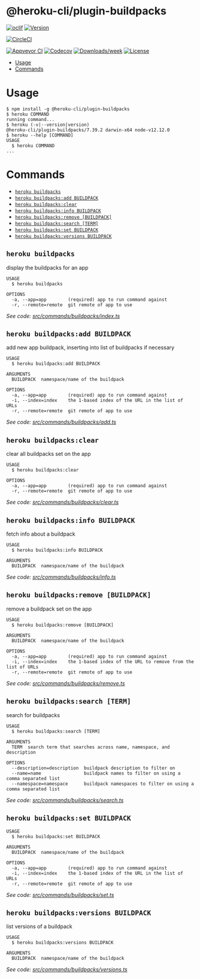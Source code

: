 @heroku-cli/plugin-buildpacks
=============================



[![oclif](https://img.shields.io/badge/cli-oclif-brightgreen.svg)](https://oclif.io)
[![Version](https://img.shields.io/npm/v/@heroku-cli/plugin-buildpacks.svg)](https://npmjs.org/package/@heroku-cli/plugin-buildpacks)

[![CircleCI](https://circleci.com/gh/heroku/cli/tree/master.svg?style=shield)](https://circleci.com/gh/heroku/cli/tree/master)

[![Appveyor CI](https://ci.appveyor.com/api/projects/status/github/heroku/cli?branch=master&svg=true)](https://ci.appveyor.com/project/heroku/cli/branch/master)
[![Codecov](https://codecov.io/gh/heroku/cli/branch/master/graph/badge.svg)](https://codecov.io/gh/heroku/cli)
[![Downloads/week](https://img.shields.io/npm/dw/@heroku-cli/plugin-buildpacks.svg)](https://npmjs.org/package/@heroku-cli/plugin-buildpacks)
[![License](https://img.shields.io/npm/l/@heroku-cli/plugin-buildpacks.svg)](https://github.com/heroku/cli/blob/master/package.json)

<!-- toc -->
* [Usage](#usage)
* [Commands](#commands)
<!-- tocstop -->
# Usage
<!-- usage -->
```sh-session
$ npm install -g @heroku-cli/plugin-buildpacks
$ heroku COMMAND
running command...
$ heroku (-v|--version|version)
@heroku-cli/plugin-buildpacks/7.39.2 darwin-x64 node-v12.12.0
$ heroku --help [COMMAND]
USAGE
  $ heroku COMMAND
...
```
<!-- usagestop -->
# Commands
<!-- commands -->
* [`heroku buildpacks`](#heroku-buildpacks)
* [`heroku buildpacks:add BUILDPACK`](#heroku-buildpacksadd-buildpack)
* [`heroku buildpacks:clear`](#heroku-buildpacksclear)
* [`heroku buildpacks:info BUILDPACK`](#heroku-buildpacksinfo-buildpack)
* [`heroku buildpacks:remove [BUILDPACK]`](#heroku-buildpacksremove-buildpack)
* [`heroku buildpacks:search [TERM]`](#heroku-buildpackssearch-term)
* [`heroku buildpacks:set BUILDPACK`](#heroku-buildpacksset-buildpack)
* [`heroku buildpacks:versions BUILDPACK`](#heroku-buildpacksversions-buildpack)

## `heroku buildpacks`

display the buildpacks for an app

```
USAGE
  $ heroku buildpacks

OPTIONS
  -a, --app=app        (required) app to run command against
  -r, --remote=remote  git remote of app to use
```

_See code: [src/commands/buildpacks/index.ts](https://github.com/heroku/cli/blob/v7.39.2/packages/buildpacks/src/commands/buildpacks/index.ts)_

## `heroku buildpacks:add BUILDPACK`

add new app buildpack, inserting into list of buildpacks if necessary

```
USAGE
  $ heroku buildpacks:add BUILDPACK

ARGUMENTS
  BUILDPACK  namespace/name of the buildpack

OPTIONS
  -a, --app=app        (required) app to run command against
  -i, --index=index    the 1-based index of the URL in the list of URLs
  -r, --remote=remote  git remote of app to use
```

_See code: [src/commands/buildpacks/add.ts](https://github.com/heroku/cli/blob/v7.39.2/packages/buildpacks/src/commands/buildpacks/add.ts)_

## `heroku buildpacks:clear`

clear all buildpacks set on the app

```
USAGE
  $ heroku buildpacks:clear

OPTIONS
  -a, --app=app        (required) app to run command against
  -r, --remote=remote  git remote of app to use
```

_See code: [src/commands/buildpacks/clear.ts](https://github.com/heroku/cli/blob/v7.39.2/packages/buildpacks/src/commands/buildpacks/clear.ts)_

## `heroku buildpacks:info BUILDPACK`

fetch info about a buildpack

```
USAGE
  $ heroku buildpacks:info BUILDPACK

ARGUMENTS
  BUILDPACK  namespace/name of the buildpack
```

_See code: [src/commands/buildpacks/info.ts](https://github.com/heroku/cli/blob/v7.39.2/packages/buildpacks/src/commands/buildpacks/info.ts)_

## `heroku buildpacks:remove [BUILDPACK]`

remove a buildpack set on the app

```
USAGE
  $ heroku buildpacks:remove [BUILDPACK]

ARGUMENTS
  BUILDPACK  namespace/name of the buildpack

OPTIONS
  -a, --app=app        (required) app to run command against
  -i, --index=index    the 1-based index of the URL to remove from the list of URLs
  -r, --remote=remote  git remote of app to use
```

_See code: [src/commands/buildpacks/remove.ts](https://github.com/heroku/cli/blob/v7.39.2/packages/buildpacks/src/commands/buildpacks/remove.ts)_

## `heroku buildpacks:search [TERM]`

search for buildpacks

```
USAGE
  $ heroku buildpacks:search [TERM]

ARGUMENTS
  TERM  search term that searches across name, namespace, and description

OPTIONS
  --description=description  buildpack description to filter on
  --name=name                buildpack names to filter on using a comma separated list
  --namespace=namespace      buildpack namespaces to filter on using a comma separated list
```

_See code: [src/commands/buildpacks/search.ts](https://github.com/heroku/cli/blob/v7.39.2/packages/buildpacks/src/commands/buildpacks/search.ts)_

## `heroku buildpacks:set BUILDPACK`

```
USAGE
  $ heroku buildpacks:set BUILDPACK

ARGUMENTS
  BUILDPACK  namespace/name of the buildpack

OPTIONS
  -a, --app=app        (required) app to run command against
  -i, --index=index    the 1-based index of the URL in the list of URLs
  -r, --remote=remote  git remote of app to use
```

_See code: [src/commands/buildpacks/set.ts](https://github.com/heroku/cli/blob/v7.39.2/packages/buildpacks/src/commands/buildpacks/set.ts)_

## `heroku buildpacks:versions BUILDPACK`

list versions of a buildpack

```
USAGE
  $ heroku buildpacks:versions BUILDPACK

ARGUMENTS
  BUILDPACK  namespace/name of the buildpack
```

_See code: [src/commands/buildpacks/versions.ts](https://github.com/heroku/cli/blob/v7.39.2/packages/buildpacks/src/commands/buildpacks/versions.ts)_
<!-- commandsstop -->
